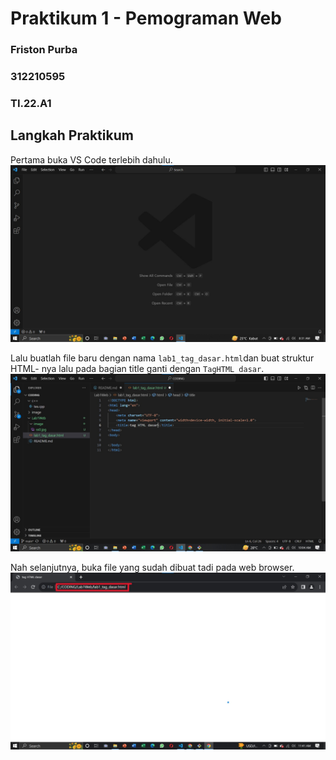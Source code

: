 # Praktikum 1 - Pemograman Web
### Friston Purba
### 312210595
### TI.22.A1

## Langkah Praktikum
Pertama buka VS Code terlebih dahulu.
![gambar-1][def-1]

[def-1]: /image/ss0.jpg

Lalu buatlah file baru dengan nama `lab1_tag_dasar.html`dan buat struktur HTML- nya lalu pada bagian title ganti dengan `TagHTML dasar`.
![gambar-2][def-2]

[def-2]: /image/ss2.jpg

Nah selanjutnya, buka file yang sudah dibuat tadi pada web browser.
![gambar-3][def-3]

[def-3]: /image/ss3.jpg